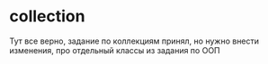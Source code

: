 # collection


Тут все верно, задание по коллекциям принял, но нужно внести изменения, про отдельный классы из задания по ООП

